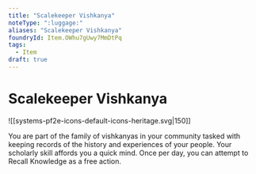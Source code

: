 ```yaml
---
title: "Scalekeeper Vishkanya"
noteType: ":luggage:"
aliases: "Scalekeeper Vishkanya"
foundryId: Item.OWhu7gUwy7MmDtPq
tags:
  - Item
draft: true
---
```


# Scalekeeper Vishkanya
![[systems-pf2e-icons-default-icons-heritage.svg|150]]

You are part of the family of vishkanyas in your community tasked with keeping records of the history and experiences of your people. Your scholarly skill affords you a quick mind. Once per day, you can attempt to Recall Knowledge as a free action.
